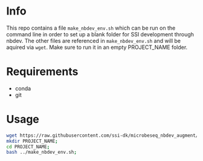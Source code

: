 # Info
This repo contains a file `make_nbdev_env.sh` which can be run on the command line in order to set up a blank folder for SSI development through nbdev. The other files are referenced in `make_nbdev_env.sh` and will be aquired via `wget`. Make sure to run it in an empty PROJECT_NAME folder.

# Requirements
- conda
- git

# Usage
```bash
wget https://raw.githubusercontent.com/ssi-dk/microbeseq_nbdev_augment/main/make_nbdev_env.sh;
mkdir PROJECT_NAME;
cd PROJECT_NAME;
bash ../make_nbdev_env.sh;
```
